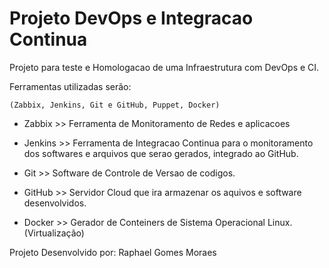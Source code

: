 # Projeto DevOps e Integracao Continua

Projeto para teste e Homologacao de uma Infraestrutura com DevOps e CI.

Ferramentas utilizadas serão:

	(Zabbix, Jenkins, Git e GitHub, Puppet, Docker)

- Zabbix >> Ferramenta de Monitoramento de Redes e aplicacoes

- Jenkins >> Ferramenta de Integracao Continua para o monitoramento dos softwares e arquivos que serao gerados, integrado ao GitHub.

- Git >> Software de Controle de Versao de codigos.

- GitHub >> Servidor Cloud que ira armazenar os aquivos e software desenvolvidos.

- Docker >> Gerador de Conteiners de Sistema Operacional Linux.(Virtualização)

Projeto Desenvolvido por: Raphael Gomes Moraes
